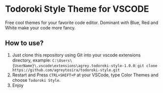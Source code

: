# Todoroki Style Theme for VSCODE

Free cool themes for your favorite code editor. Dominant with Blue, Red and White make your code more fancy.

## How to use?
1. Just clone this repository using Git into your vscode extensions directory, example: `C:\Users\{UserName}\.vscode\extensions\agrey.todoroki-style-1.0.0`:
```git clone https://github.com/agreytosira/todoroki-style.git```
2. Restart and Press `CTRL+SHIFT+P` at your VSCode, type Color Themes and choose `Todoroki Style`.
3. Enjoy
